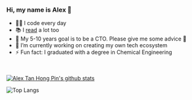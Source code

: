 ### Hi, my name is Alex 👋

- 👨‍💻 I code every day
- 📚 I [read](https://alextanhongpin.github.io/books) a lot too
- 💪 My 5-10 years goal is to be a CTO. Please give me some advice 🙇
- 🔭 I’m currently working on creating my own tech ecosystem
- ⚡ Fun fact: I graduated with a degree in Chemical Engineering

<br/>

[![Alex Tan Hong Pin's github stats](https://github-readme-stats.vercel.app/api?username=alextanhongpin)](https://github.com/anuraghazra/github-readme-stats)


![Top Langs](https://github-readme-stats.vercel.app/api/top-langs/?username=alextanhongpin)
